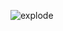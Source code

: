 ![explode](https://user-images.githubusercontent.com/65611998/168717175-bfb25fcc-9afa-405e-a3b7-2c800e9532b2.PNG)
